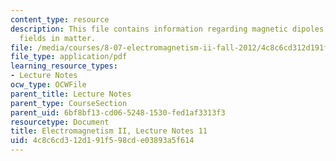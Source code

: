 ```yaml
---
content_type: resource
description: This file contains information regarding magnetic dipoles and magnetic
  fields in matter.
file: /media/courses/8-07-electromagnetism-ii-fall-2012/4c8c6cd312d191f598cde03893a5f614_MIT8_07F12_ln11.pdf
file_type: application/pdf
learning_resource_types:
- Lecture Notes
ocw_type: OCWFile
parent_title: Lecture Notes
parent_type: CourseSection
parent_uid: 6bf8bf13-cd06-5248-1530-fed1af3313f3
resourcetype: Document
title: Electromagnetism II, Lecture Notes 11
uid: 4c8c6cd3-12d1-91f5-98cd-e03893a5f614
---
```

